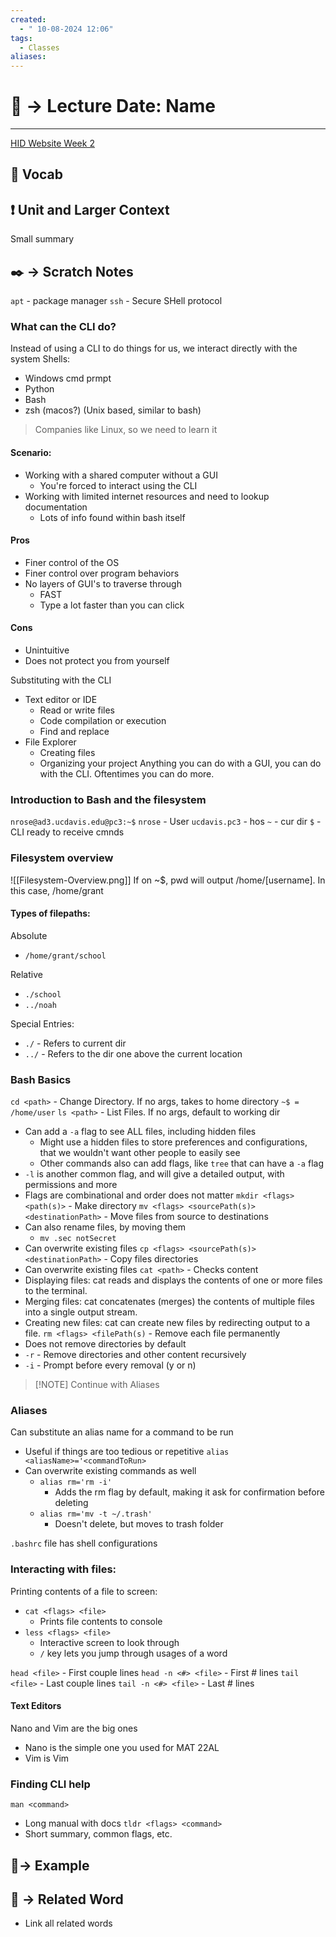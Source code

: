 ```yaml
---
created:
  - " 10-08-2024 12:06"
tags:
  - Classes
aliases:
---
```


# 📗 -> Lecture Date: Name
---
[HID Website Week 2](https://missing.cs.ucdavis.edu/modules/linux%20&%20the%20cli/intro-cli/)

## 🎤 Vocab


## ❗ Unit and Larger Context
Small summary

## ✒️ -> Scratch Notes
`apt` - package manager
`ssh` - Secure SHell protocol

### What can the CLI do?
Instead of using a CLI to do things for us, we interact directly with the system
Shells:
- Windows cmd prmpt
- Python
- Bash
- zsh (macos?) (Unix based, similar to bash)
> Companies like Linux, so we need to learn it

#### Scenario:
- Working with a shared computer without a GUI
	- You're forced to interact using the CLI
- Working with limited internet resources and need to lookup documentation
	- Lots of info found within bash itself

#### Pros
- Finer control of the OS
- Finer control over program behaviors
- No layers of GUI's to traverse through
	- FAST
	- Type a lot faster than you can click
#### Cons
- Unintuitive
- Does not protect you from yourself

Substituting with the CLI
- Text editor or IDE
	- Read or write files
	- Code compilation or execution
	- Find and replace
- File Explorer
	- Creating files
	- Organizing your project
Anything you can do with a GUI, you can do with the CLI. Oftentimes you can do more.


### Introduction to Bash and the filesystem
`nrose@ad3.ucdavis.edu@pc3:~$`
`nrose` - User
`ucdavis.pc3` - hos
`~` - cur dir
`$` - CLI ready to receive cmnds

### Filesystem overview
![[Filesystem-Overview.png]]
If on ~$, pwd will output /home/\[username\]. In this case, /home/grant

#### Types of filepaths:
Absolute
- `/home/grant/school`

Relative
- `./school`
- `../noah`

Special Entries:
- `./` - Refers to current dir
- `../` - Refers to the dir one above the current location

### Bash Basics
`cd <path>` - Change Directory. If no args, takes to home directory `~$ = /home/user`
`ls <path>` - List Files. If no args, default to working dir 
- Can add a `-a` flag to see ALL files, including hidden files
	- Might use a hidden files to store preferences and configurations, that we wouldn't want other people to easily see
	- Other commands also can add flags, like `tree` that can have a `-a` flag
- `-l` is another common flag, and will give a detailed output, with permissions and more
- Flags are combinational and order does not matter
`mkdir <flags> <path(s)>` - Make directory
`mv <flags> <sourcePath(s)> <destinationPath>` - Move files from source to destinations
- Can also rename files, by moving them
	- `mv .sec notSecret`
- Can overwrite existing files
`cp <flags> <sourcePath(s)> <destinationPath>` - Copy files directories
- Can overwrite existing files
`cat <path>` - Checks content
- Displaying files: cat reads and displays the contents of one or more files to the terminal.
- Merging files: cat concatenates (merges) the contents of multiple files into a single output stream.
- Creating new files: cat can create new files by redirecting output to a file.
`rm <flags> <filePath(s)` - Remove each file permanently
- Does not remove directories by default
- `-r` - Remove directories and other content recursively
- `-i` - Prompt before every removal (y or n)

> [!NOTE] Continue with Aliases

### Aliases
Can substitute an alias name for a command to be run
- Useful if things are too tedious or repetitive
`alias <aliasName>='<commandToRun>`
- Can overwrite existing commands as well
	- `alias rm='rm -i'`
		- Adds the rm flag by default, making it ask for confirmation before deleting
	- `alias rm='mv -t ~/.trash'`
		- Doesn't delete, but moves to trash folder

`.bashrc` file has shell configurations


### Interacting with files:
Printing contents of a file to screen:
- `cat <flags> <file>`
	- Prints file contents to console
- `less <flags> <file>`
	- Interactive screen to look through
	- `/` key lets you jump through usages of a word

`head <file>` - First couple lines
`head -n <#> <file>` - First # lines
`tail <file>` - Last couple lines
`tail -n <#> <file>` - Last # lines

#### Text Editors
Nano and Vim are the big ones
- Nano is the simple one you used for MAT 22AL
- Vim is Vim

### Finding CLI help
`man <command>`
- Long manual with docs
`tldr <flags> <command>`
- Short summary, common flags, etc.

## 🧪-> Example



## 🔗 -> Related Word
- Link all related words

